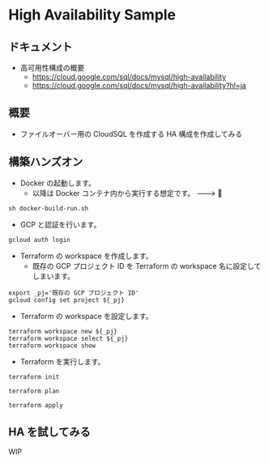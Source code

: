 # High Availability Sample

## ドキュメント

+ 高可用性構成の概要
  + https://cloud.google.com/sql/docs/mysql/high-availability
  + https://cloud.google.com/sql/docs/mysql/high-availability?hl=ja

## 概要

+ ファイルオーバー用の CloudSQL を作成する HA 構成を作成してみる

## 構築ハンズオン

+ Docker の起動します。
  + 以降は Docker コンテナ内から実行する想定です。 ---> :whale:

```
sh docker-build-run.sh
```

+ GCP と認証を行います。

```
gcloud auth login
```

+ Terraform の workspace を作成します。
  + 既存の GCP プロジェクト ID を Terraform の workspace 名に設定してしまいます。

```
export _pj='既存の GCP プロジェクト ID'
gcloud config set project ${_pj}
```

+ Terraform の workspace を設定します。

```
terraform workspace new ${_pj}
terraform workspace select ${_pj}
terraform workspace show
```

+ Terraform を実行します。

```
terraform init
```


```
terraform plan
```

```
terraform apply
```



## HA を試してみる

WIP

